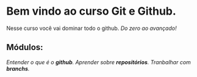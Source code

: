 # Bem vindo ao curso **Git** e **Github**.
Nesse curso você vai dominar todo o github. _Do zero ao avançado!_

## Módulos:
_Entender o que é o **github**.
Aprender sobre **repositórios**.
Tranbalhar com **branchs**._